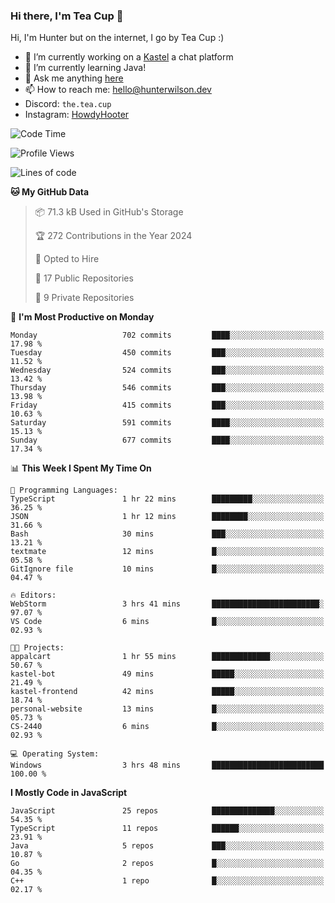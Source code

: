 ### Hi there, I'm Tea Cup 👋 

Hi, I'm Hunter but on the internet, I go by Tea Cup :)

- 🔭 I’m currently working on a [Kastel](https://github.com/KastelApp) a chat platform
- 🌱 I’m currently learning Java!
- 💬 Ask me anything [here](https://github.com/TheTeaCup/TheTeaCup/issues)
- 📫 How to reach me: [hello@hunterwilson.dev](mailto:hello@hunterwilson.dev)
- Discord: `the.tea.cup`
- Instagram: [HowdyHooter](https://instagram.com/HowdyHooter)

<!--START_SECTION:waka-->
![Code Time](http://img.shields.io/badge/Code%20Time-516%20hrs%2045%20mins-blue)

![Profile Views](http://img.shields.io/badge/Profile%20Views-40-blue)

![Lines of code](https://img.shields.io/badge/From%20Hello%20World%20I%27ve%20Written-1.1%20million%20lines%20of%20code-blue)

**🐱 My GitHub Data** 

> 📦 71.3 kB Used in GitHub's Storage 
 > 
> 🏆 272 Contributions in the Year 2024
 > 
> 💼 Opted to Hire
 > 
> 📜 17 Public Repositories 
 > 
> 🔑 9 Private Repositories 
 > 
📅 **I'm Most Productive on Monday** 

```text
Monday                   702 commits         ████░░░░░░░░░░░░░░░░░░░░░   17.98 % 
Tuesday                  450 commits         ███░░░░░░░░░░░░░░░░░░░░░░   11.52 % 
Wednesday                524 commits         ███░░░░░░░░░░░░░░░░░░░░░░   13.42 % 
Thursday                 546 commits         ███░░░░░░░░░░░░░░░░░░░░░░   13.98 % 
Friday                   415 commits         ███░░░░░░░░░░░░░░░░░░░░░░   10.63 % 
Saturday                 591 commits         ████░░░░░░░░░░░░░░░░░░░░░   15.13 % 
Sunday                   677 commits         ████░░░░░░░░░░░░░░░░░░░░░   17.34 % 
```


📊 **This Week I Spent My Time On** 

```text
💬 Programming Languages: 
TypeScript               1 hr 22 mins        █████████░░░░░░░░░░░░░░░░   36.25 % 
JSON                     1 hr 12 mins        ████████░░░░░░░░░░░░░░░░░   31.66 % 
Bash                     30 mins             ███░░░░░░░░░░░░░░░░░░░░░░   13.21 % 
textmate                 12 mins             █░░░░░░░░░░░░░░░░░░░░░░░░   05.58 % 
GitIgnore file           10 mins             █░░░░░░░░░░░░░░░░░░░░░░░░   04.47 % 

🔥 Editors: 
WebStorm                 3 hrs 41 mins       ████████████████████████░   97.07 % 
VS Code                  6 mins              █░░░░░░░░░░░░░░░░░░░░░░░░   02.93 % 

🐱‍💻 Projects: 
appalcart                1 hr 55 mins        █████████████░░░░░░░░░░░░   50.67 % 
kastel-bot               49 mins             █████░░░░░░░░░░░░░░░░░░░░   21.49 % 
kastel-frontend          42 mins             █████░░░░░░░░░░░░░░░░░░░░   18.74 % 
personal-website         13 mins             █░░░░░░░░░░░░░░░░░░░░░░░░   05.73 % 
CS-2440                  6 mins              █░░░░░░░░░░░░░░░░░░░░░░░░   02.93 % 

💻 Operating System: 
Windows                  3 hrs 48 mins       █████████████████████████   100.00 % 
```

**I Mostly Code in JavaScript** 

```text
JavaScript               25 repos            ██████████████░░░░░░░░░░░   54.35 % 
TypeScript               11 repos            ██████░░░░░░░░░░░░░░░░░░░   23.91 % 
Java                     5 repos             ███░░░░░░░░░░░░░░░░░░░░░░   10.87 % 
Go                       2 repos             █░░░░░░░░░░░░░░░░░░░░░░░░   04.35 % 
C++                      1 repo              █░░░░░░░░░░░░░░░░░░░░░░░░   02.17 % 
```




<!--END_SECTION:waka-->
